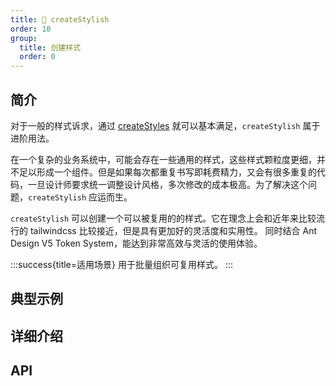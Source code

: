 ```yaml
---
title: 🚧 createStylish
order: 10
group:
  title: 创建样式
  order: 0
---
```


## 简介

对于一般的样式诉求，通过 [createStyles](/usage/create-styles) 就可以基本满足，`createStylish` 属于进阶用法。

在一个复杂的业务系统中，可能会存在一些通用的样式，这些样式颗粒度更细，并不足以形成一个组件。但是如果每次都重复书写即耗费精力，又会有很多重复的代码，一旦设计师要求统一调整设计风格，多次修改的成本极高。为了解决这个问题，`createStylish` 应运而生。

`createStylish` 可以创建一个可以被复用的的样式。它在理念上会和近年来比较流行的 tailwindcss 比较接近，但是具有更加好的灵活度和实用性。 同时结合 Ant Design V5 Token System，能达到非常高效与灵活的使用体验。

:::success{title=适用场景}
用于批量组织可复用样式。
:::

## 典型示例

<code src="../demos/createStylish/default.tsx"></code>

## 详细介绍

## API
